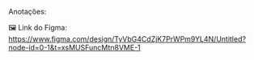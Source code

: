 Anotações: 

🖼️ Link do Figma: https://www.figma.com/design/TyVbG4CdZjK7PrWPm9YL4N/Untitled?node-id=0-1&t=xsMUSFuncMtn8VME-1
